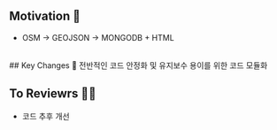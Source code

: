 ## Motivation 🧐
<!--변경 사항 및 관련 이슈에 대한 설명란 -->
- OSM -> GEOJSON -> MONGODB + HTML
<br>
## Key Changes 🔑
<!-- 어떤 변경사항이 있었는지?-->
전반적인 코드 안정화 및 유지보수 용이를 위한 코드 모듈화
<br>

## To Reviewrs ✍🏻
- 코드 추후 개선
